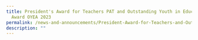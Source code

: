 ```yaml
---
title: President's Award for Teachers PAT and Outstanding Youth in Education
  Award OYEA 2023
permalink: /news-and-announcements/President-Award-for-Teachers-and-Outstanding-Youth-in-Education-Award-2023/
description: ""
---
```


